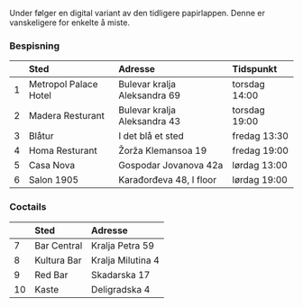 Under følger en digital variant av den tidligere papirlappen. Denne er vanskeligere for enkelte å miste.

### Bespisning

| |Sted | Adresse  | Tidspunkt|
|:---|:---|:---|:---|
|1|Metropol Palace Hotel|Bulevar kralja Aleksandra 69|torsdag 14:00|
|2|Madera Resturant|Bulevar kralja Aleksandra 43|torsdag 19:00|
|3|Blåtur|I det blå et sted|fredag 13:30|
|4|Homa Resturant|Žorža Klemansoa 19|fredag 19:00|
|5|Casa Nova|Gospodar Jovanova 42a|lørdag 13:00|
|6|Salon 1905|Karađorđeva 48, I floor|lørdag 19:00|

### Coctails

| |Sted|Adresse|
|:---|:---|:---|
|7|Bar Central|Kralja Petra 59|
|8|Kultura Bar|Kralja Milutina 4|
|9|Red Bar|Skadarska 17|
|10|Kaste	|Deligradska 4|
